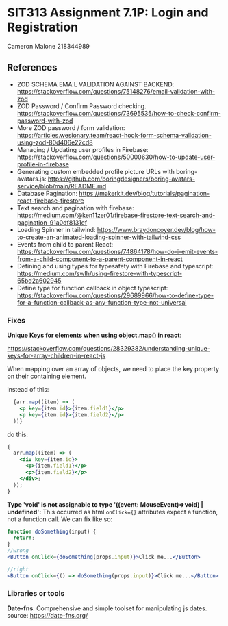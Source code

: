 # SIT313 Assignment 7.1P: Login and Registration

Cameron Malone 218344989

## References

- ZOD SCHEMA EMAIL VALIDATION AGAINST BACKEND: https://stackoverflow.com/questions/75148276/email-validation-with-zod
- ZOD Password / Confirm Password checking. https://stackoverflow.com/questions/73695535/how-to-check-confirm-password-with-zod
- More ZOD password / form validation: https://articles.wesionary.team/react-hook-form-schema-validation-using-zod-80d406e22cd8
- Managing / Updating user profiles in Firebase: https://stackoverflow.com/questions/50000630/how-to-update-user-profile-in-firebase
- Generating custom embedded profile picture URLs with boring-avatars.js: https://github.com/boringdesigners/boring-avatars-service/blob/main/README.md
- Database Pagination: https://makerkit.dev/blog/tutorials/pagination-react-firebase-firestore
- Text search and pagination with firebase: https://medium.com/@ken11zer01/firebase-firestore-text-search-and-pagination-91a0df8131ef
- Loading Spinner in tailwind: https://www.braydoncoyer.dev/blog/how-to-create-an-animated-loading-spinner-with-tailwind-css
- Events from child to parent React: https://stackoverflow.com/questions/74864178/how-do-i-emit-events-from-a-child-component-to-a-parent-component-in-react
- Defining and using types for typesafety with Firebase and typescript: https://medium.com/swlh/using-firestore-with-typescript-65bd2a602945
- Define type for function callback in object typescript: https://stackoverflow.com/questions/29689966/how-to-define-type-for-a-function-callback-as-any-function-type-not-universal

### Fixes

**Unique Keys for elements when using object.map() in react**:

https://stackoverflow.com/questions/28329382/understanding-unique-keys-for-array-children-in-react-js

When mapping over an array of objects, we need to place the key
property on their containing element.

instead of this:

```jsx
  {arr.map((item) => (
    <p key={item.id}>{item.field1}</p>
    <p key={item.id}>{item.field2}</p>
  ))}
```

do this:

```jsx
{
  arr.map((item) => (
    <div key={item.id}>
      <p>{item.field1}</p>
      <p>{item.field2}</p>
    </div>;
  ));
}
```

**Type 'void' is not assignable to type '((event: MouseEvent<HTMLInputElement>)=>void) | undefined':**
This occurred as html `onClick={}` attributes expect a function, not a function call. We can fix like so:

```jsx
function doSomething(input) {
  return;
}
//wrong
<Button onClick={doSomething(props.input)}>Click me...</Button>

//right
<Button onClick={() => doSomething(props.input)}>Click me...</Button>
```

### Libraries or tools

**Date-fns**: Comprehensive and simple toolset for manipulating js dates. source: https://date-fns.org/
